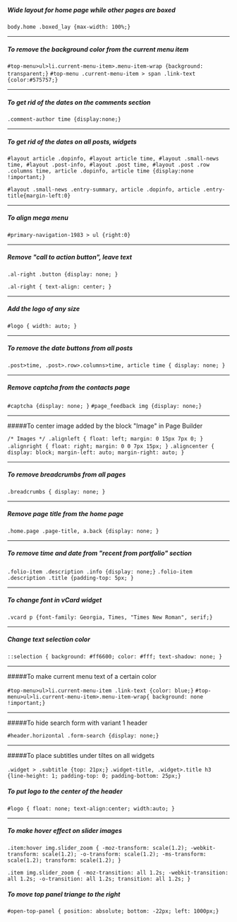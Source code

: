 ##### Wide layout for home page while other pages are boxed

`body.home .boxed_lay {max-width: 100%;}`

-----------------------------------------------------

##### To remove the background color from the current menu item

`#top-menu>ul>li.current-menu-item>.menu-item-wrap {background: transparent;}`
`#top-menu .current-menu-item > span .link-text {color:#575757;}`

----------------------------------------------

##### To get rid of the dates on the comments section

`.comment-author time {display:none;}`

------------------------------------

##### To get rid of the dates on all posts, widgets

`#layout article .dopinfo, #layout article time, #layout .small-news time, #layout .post-info, #layout .post time, #layout .post .row .columns time, article .dopinfo, article time {display:none !important;}`

`#layout .small-news .entry-summary, article .dopinfo, article .entry-title{margin-left:0}`

--------------------------------------------

##### To align mega menu

`#primary-navigation-1983 > ul {right:0}`

-----------------------------------------------------------

##### Remove "call to action button", leave text

`.al-right .button {display: none; }`

`.al-right { text-align: center; }`

-----------------------------------------------

##### Add the logo of any size

`#logo { width: auto; } `

--------------------------------------------

##### To remove the date buttons from all posts

`.post>time, .post>.row>.columns>time, article time {
display: none;
}`

--------------------------------------

##### Remove captcha from the contacts page

`#captcha {display: none; }`
`#page_feedback img {display: none;}`

-----------------------------------------------

#####To center image added by the block "Image" in Page Builder

`/* Images */
.alignleft {
    float: left;
    margin: 0 15px 7px 0;
}`
`.alignright {
    float: right;
    margin: 0 0 7px 15px;
}`
`.aligncenter {
    display: block;
    margin-left: auto;
    margin-right: auto;
} `

---------------------------------------------

##### To remove breadcrumbs from all pages

`.breadcrumbs {
display: none;
}`

-----------------------------------------

##### Remove page title from the home page

`.home.page .page-title, a.back {display: none; }`

---------------------------------------------

##### To remove time and date from "recent from portfolio" section

`.folio-item .description .info {display: none;}` 
`.folio-item .description .title {padding-top: 5px; }`

-----------------------------------------------------

##### To change font in vCard widget

`.vcard p {font-family: Georgia, Times, "Times New Roman", serif;}`

-----------------------------------------

##### Change text selection color

`::selection { background: #ff6600; color: #fff; text-shadow: none; }`

---------------------------------------

#####To make current menu text of a certain color

`#top-menu>ul>li.current-menu-item .link-text {color: blue;}`
`#top-menu>ul>li.current-menu-item>.menu-item-wrap{
background: none !important;}`

-------------------------------------------------

#####To hide search form with variant 1 header

`#header.horizontal .form-search {display: none;}`

----------------------------------------------------

#####To place subtitles under tiltes on all widgets

`.widget > .subtitle {top: 21px;}`
`.widget-title, .widget>.title h3 {line-height: 1; padding-top: 0; padding-bottom: 25px;}`

##### To put logo to the center of the header

`#logo {
float: none;
text-align:center;
width:auto;
}`

---------------------------------------

##### To make hover effect on slider images

`.item:hover img.slider_zoom {
-moz-transform: scale(1.2);
-webkit-transform: scale(1.2);
-o-transform: scale(1.2);
-ms-transform: scale(1.2);
transform: scale(1.2);
}`

`.item img.slider_zoom {
-moz-transition: all 1.2s;
-webkit-transition: all 1.2s;
-o-transition: all 1.2s;
transition: all 1.2s;
}`

##### To move top panel triange to the right

`#open-top-panel {
position: absolute;
bottom: -22px;
left: 1000px;}`
